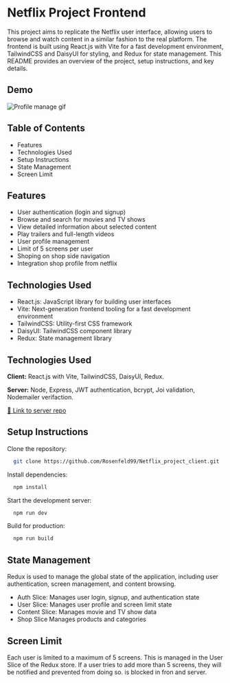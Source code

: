 
# Netflix Project Frontend 

This project aims to replicate the Netflix user interface, allowing users to browse and watch content in a similar fashion to the real platform. The frontend is built using React.js with Vite for a fast development environment, TailwindCSS and DaisyUI for styling, and Redux for state management. This README provides an overview of the project, setup instructions, and key details.
## Demo

![Profile manage gif](https://res.cloudinary.com/djwetaeqt/image/upload/v1718060751/github_Images/ScreenshotGithub_x9mgeb.png)


## Table of Contents

- Features
- Technologies Used
- Setup Instructions
- State Management
- Screen Limit



## Features

- User authentication (login and signup)
- Browse and search for movies and TV shows
- View detailed information about selected content
- Play trailers and full-length videos
- User profile management
- Limit of 5 screens per user
- Shoping on shop side navigation
- Integration shop profile from netflix

## Technologies Used

- React.js: JavaScript library for building user interfaces
- Vite: Next-generation frontend tooling for a fast development environment
- TailwindCSS: Utility-first CSS framework
- DaisyUI: TailwindCSS component library
- Redux: State management library
## Technologies Used

**Client:** React.js with Vite, TailwindCSS, DaisyUI, Redux.

**Server:** Node, Express, JWT authentication, bcrypt, Joi validation, Nodemailer verifaction.

 
[🔗 Link to server repo](https://github.com/Rosenfeld99/Netflix_project_server)




## Setup Instructions

Clone the repository:

```bash
  git clone https://github.com/Rosenfeld99/Netflix_project_client.git
```
Install dependencies:

```bash
  npm install
```
Start the development server:

```bash
  npm run dev
```
Build for production:

```bash
  npm run build
```

## State Management

Redux is used to manage the global state of the application, including user authentication, screen management, and content browsing.

- Auth Slice: Manages user login, signup, and authentication state
- User Slice: Manages user profile and screen limit state
- Content Slice: Manages movie and TV show data
- Shop Slice Manages products and categories

## Screen Limit

Each user is limited to a maximum of 5 screens. This is managed in the User Slice of the Redux store. If a user tries to add more than 5 screens, they will be notified and prevented from doing so.
is blocked in fron and server.
